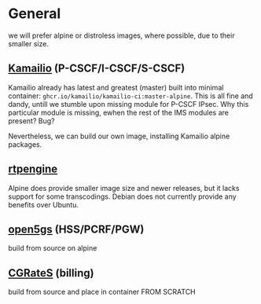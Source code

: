 # General

we will prefer alpine or distroless images, where possible, due to their smaller size.

## [Kamailio](https://github.com/kamailio/kamailio) (P-CSCF/I-CSCF/S-CSCF)

Kamailio already has latest and greatest (master) built into minimal container:
`ghcr.io/kamailio/kamailio-ci:master-alpine`. This is all fine and dandy, untill we stumble upon missing module for P-CSCF IPsec. Why this particular module is missing, ewhen the rest of the IMS modules are present? Bug?

Nevertheless, we can build our own image, installing Kamailio alpine packages.

## [rtpengine](https://github.com/sipwise/rtpengine)
Alpine does provide smaller image size and newer releases, but it lacks support for some transcodings.
Debian does not currently provide any benefits over Ubuntu.

## [open5gs](https://github.com/open5gs/open5gs) (HSS/PCRF/PGW)
build from source on alpine

## [CGRateS](https://github.com/cgrates/cgrates) (billing)
build from source and place in container FROM SCRATCH
